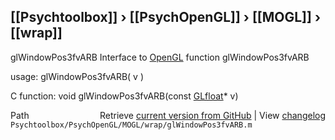 ## [[Psychtoolbox]] &#8250; [[PsychOpenGL]] &#8250; [[MOGL]] &#8250; [[wrap]]

glWindowPos3fvARB  Interface to [OpenGL](OpenGL) function glWindowPos3fvARB  
  
usage:  glWindowPos3fvARB( v )  
  
C function:  void glWindowPos3fvARB(const [GLfloat](GLfloat)\* v)  




<div class="code_header" style="text-align:right;">
  <span style="float:left;">Path&nbsp;&nbsp;</span> <span class="counter">Retrieve <a href=
  "https://raw.github.com/Psychtoolbox-3/Psychtoolbox-3/beta/Psychtoolbox/PsychOpenGL/MOGL/wrap/glWindowPos3fvARB.m">current version from GitHub</a> | View <a href=
  "https://github.com/Psychtoolbox-3/Psychtoolbox-3/commits/beta/Psychtoolbox/PsychOpenGL/MOGL/wrap/glWindowPos3fvARB.m">changelog</a></span>
</div>
<div class="code">
  <code>Psychtoolbox/PsychOpenGL/MOGL/wrap/glWindowPos3fvARB.m</code>
</div>

